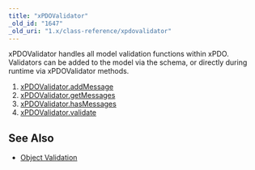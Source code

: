 ```yaml
---
title: "xPDOValidator"
_old_id: "1647"
_old_uri: "1.x/class-reference/xpdovalidator"
---
```


xPDOValidator handles all model validation functions within xPDO. Validators can be added to the model via the schema, or directly during runtime via xPDOValidator methods.

1. [xPDOValidator.addMessage](/xpdo/1.x/class-reference/xpdovalidator/xpdovalidator.addmessage)
2. [xPDOValidator.getMessages](/xpdo/1.x/class-reference/xpdovalidator/xpdovalidator.getmessages)
3. [xPDOValidator.hasMessages](/xpdo/1.x/class-reference/xpdovalidator/xpdovalidator.hasmessages)
4. [xPDOValidator.validate](/xpdo/1.x/class-reference/xpdovalidator/xpdovalidator.validate)

See Also
--------

- [Object Validation](/xpdo/1.x/advanced-features/object-validation "Object Validation")